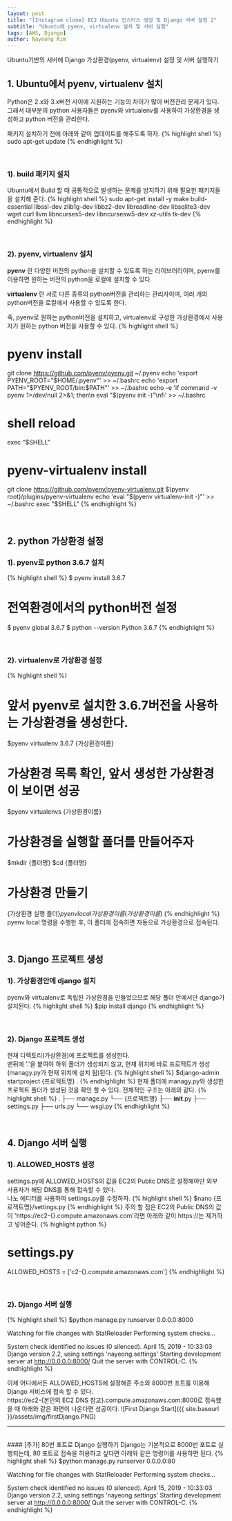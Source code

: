 ```yaml
---
layout: post
title: "[Instagram clone] EC2 Ubuntu 인스터스 생성 및 Django 서버 설정 2"
subtitle: "Ubuntu에 pyenv, virtualenv 설치 및 서버 실행"
tags: [AWS, Django]
author: Nayeong Kim
---
```

<div id='preview' class='display-none'>
Ubuntu기반의 서버에 Django 가상환경(pyenv, virtualenv) 설정 및 서버 실행하기
</div>


## 1. Ubuntu에서 pyenv, virtualenv 설치
Python은 2.x와 3.x버전 사이에 지원하는 기능의 차이가 많아 버전관리 문제가 있다. 그래서 대부분의 python 사용자들은 pyenv와 virtualenv를 사용하여 가상환경을 생성하고 python 버전을 관리한다.

패키지 설치하기 전에 아래와 같이 업데이트를 해주도록 하자.
{% highlight shell %}
sudo apt-get update
{% endhighlight %}

<br>

### 1). build 패키지 설치
Ubuntu에서 Build 할 때 공통적으로 발생하는 문제를 방지하기 위해 필요한 패키지들을 설치해 준다.
{% highlight shell %}
sudo apt-get install -y make build-essential libssl-dev zlib1g-dev libbz2-dev libreadline-dev libsqlite3-dev wget curl llvm libncurses5-dev libncursesw5-dev xz-utils tk-dev
{% endhighlight %}

<br>

### 2). pyenv, virtualenv 설치 
**pyenv** 란 다양한 버전의 python을 설치할 수 있도록 하는 라이브러리이며, pyenv를 이용하면 원하는 버전의 python을 로컬에 설치할 수 있다.

**virtualenv** 란 서로 다른 종류의 python버전을 관리하는 관리자이며, 여러 개의 python버전을 로컬에서 사용할 수 있도록 한다.

죽, pyenv로 원하는 python버전을 설치하고, virtualenv로 구성한 가상환경에서 사용자가 원하는 python 버전을 사용할 수 있다.
{% highlight shell %}
# pyenv install
git clone https://github.com/pyenv/pyenv.git ~/.pyenv
echo 'export PYENV_ROOT="$HOME/.pyenv"' >> ~/.bashrc
echo 'export PATH="$PYENV_ROOT/bin:$PATH"' >> ~/.bashrc
echo -e 'if command -v pyenv 1>/dev/null 2>&1; then\n  eval "$(pyenv init -)"\nfi' >> ~/.bashrc

# shell reload
exec "$SHELL"

# pyenv-virtualenv install
git clone https://github.com/pyenv/pyenv-virtualenv.git $(pyenv root)/plugins/pyenv-virtualenv
echo 'eval "$(pyenv virtualenv-init -)"' >> ~/.bashrc
exec "$SHELL"
{% endhighlight %}

<br>

## 2. python 가상환경 설정
### 1). pyenv로 python 3.6.7 설치
{% highlight shell %}
$ pyenv install 3.6.7

# 전역환경에서의 python버전 설정
$ pyenv global 3.6.7
$ python --version
Python 3.6.7
{% endhighlight %}

<br>

### 2). virtualenv로 가상환경 설정
{% highlight shell %}
# 앞서 pyenv로 설치한 3.6.7버전을 사용하는 가상환경을 생성한다.
$pyenv virtualenv 3.6.7 {가상환경이름}

# 가상환경 목록 확인, 앞서 생성한 가상환경이 보이면 성공
$pyenv virtualenvs
{가상환경이름}

# 가상환경을 실행할 폴더를 만들어주자
$mkdir {폴더명}
$cd {폴더명}

# 가상환경 만들기
{가상환경 실행 폴더}$pyenv local {가상환경이름}
(가상환경이름)$
{% endhighlight %}
pyenv local 명령을 수행한 후, 이 폴더에 접속하면 자동으로 가상환경으로 접속된다.

<br>

## 3. Django 프로젝트 생성 
### 1). 가상환경안에 django 설치
pyenv와 virtualenv로 독립된 가상환경을 만들었으므로 해당 폴더 안에서만 django가 설치된다.
{% highlight shell %}
$pip install django
{% endhighlight %}

<br>

### 2). Django 프로젝트 생성
현재 디렉토리(가상환경)에 프로젝트를 생성한다.
<br>
맨뒤에 '.'을 붙여야 하위 폴더가 생성되지 않고, 현재 위치에 바로 프로젝트가 생성(managy.py가 현재 위치에 설치 됨)된다.
{% highlight shell %}
$django-admin startproject {프로젝트명} .
{% endhighlight %}
현재 폴더에 managy.py와 생성한 프로젝트 폴더가 생성된 것을 확인 할 수 있다. 전체적인 구조는 아래와 같다.
{% highlight shell %}
.
├── manage.py
└── {프로젝트명}
    ├── __init__.py
    ├── settings.py
    ├── urls.py
    └── wsgi.py
{% endhighlight %}

<br>

## 4. Django 서버 실행
### 1). ALLOWED_HOSTS 설정
settings.py에 ALLOWED_HOSTS의 값을 EC2의 Public DNS로 설정해야만 외부 사용자가 해당 DNS를 통해 접속할 수 있다.
<br>
나노 에디터를 사용하여 settings.py를 수정하자.
{% highlight shell %}
$nano {프로젝트명}/settings.py
{% endhighlight %}
주의 할 점은 EC2의 Public DNS의 값이 'https://ec2-{}.compute.amazonaws.com'라면 아래와 같이 https://는 제거하고 넣어준다.
{% highlight python %}
# settings.py
ALLOWED_HOSTS = ['c2-{}.compute.amazonaws.com']
{% endhighlight %}

<br>

### 2). Django 서버 실행
{% highlight shell %}
$python manage.py runserver 0.0.0.0:8000

Watching for file changes with StatReloader
Performing system checks...

System check identified no issues (0 silenced).
April 15, 2019 - 10:33:03
Django version 2.2, using settings 'nayeong.settings'
Starting development server at http://0.0.0.0:8000/
Quit the server with CONTROL-C.
{% endhighlight %}

이제 어디에서든 ALLOWED_HOSTS에 설정해준 주소와 8000번 포트를 이용해 Django 서비스에 접속 할 수 있다.
<br>
https://ec2-{본인의 EC2 DNS 참고}.compute.amazonaws.com:8000로 접속했을 때 아래와 같은 화면이 나온다면 성공이다.
![First Django Start]({{ site.baseurl }}/assets/img/firstDjango.PNG)

<hr>
<br>
#### [추가] 80번 포트로 Django 실행하기
Django는 기본적으로 8000번 포트로 실행되는데, 80 포트로 접속을 허용하고 싶다면 아래와 같은 명령어를 사용하면 된다.
{% highlight shell %}
$python manage.py runserver 0.0.0.0:80

Watching for file changes with StatReloader
Performing system checks...

System check identified no issues (0 silenced).
April 15, 2019 - 10:33:03
Django version 2.2, using settings 'nayeong.settings'
Starting development server at http://0.0.0.0:8000/
Quit the server with CONTROL-C.
{% endhighlight %}

<br>
